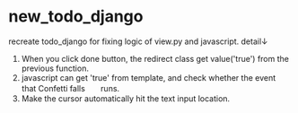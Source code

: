 # new_todo_django
recreate todo_django for fixing logic of view.py and javascript.
detail↓
1. When you click done button, the redirect class get value('true') from the previous function.
2. javascript can get 'true' from template, and check whether the event that 
Confetti falls　　runs.
3. Make the cursor automatically hit the text input location.
